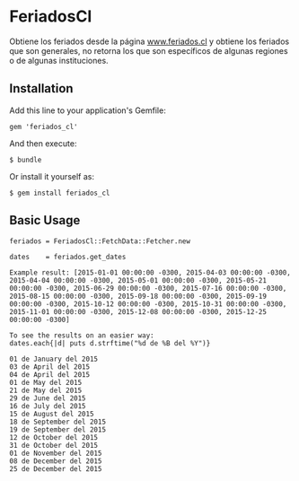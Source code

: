 # FeriadosCl

Obtiene los feriados desde la página www.feriados.cl y obtiene los feriados que son generales, no retorna los que son específicos de algunas regiones o de algunas instituciones.

## Installation

Add this line to your application's Gemfile:

    gem 'feriados_cl'

And then execute:

    $ bundle

Or install it yourself as:

    $ gem install feriados_cl

## Basic Usage

    feriados = FeriadosCl::FetchData::Fetcher.new

	dates    = feriados.get_dates

	Example result: [2015-01-01 00:00:00 -0300, 2015-04-03 00:00:00 -0300, 2015-04-04 00:00:00 -0300, 2015-05-01 00:00:00 -0300, 2015-05-21 00:00:00 -0300, 2015-06-29 00:00:00 -0300, 2015-07-16 00:00:00 -0300, 2015-08-15 00:00:00 -0300, 2015-09-18 00:00:00 -0300, 2015-09-19 00:00:00 -0300, 2015-10-12 00:00:00 -0300, 2015-10-31 00:00:00 -0300, 2015-11-01 00:00:00 -0300, 2015-12-08 00:00:00 -0300, 2015-12-25 00:00:00 -0300] 

	To see the results on an easier way: 
	dates.each{|d| puts d.strftime("%d de %B del %Y")}
    
    01 de January del 2015
    03 de April del 2015
    04 de April del 2015
    01 de May del 2015
    21 de May del 2015
    29 de June del 2015
    16 de July del 2015
    15 de August del 2015
    18 de September del 2015
    19 de September del 2015
    12 de October del 2015
    31 de October del 2015
    01 de November del 2015
    08 de December del 2015
    25 de December del 2015
